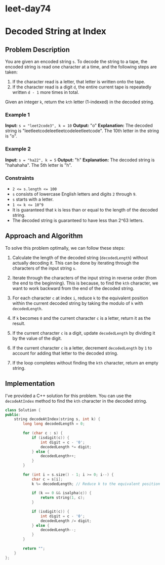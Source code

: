 # leet-day74

# Decoded String at Index

## Problem Description

You are given an encoded string `s`. To decode the string to a tape, the encoded string is read one character at a time, and the following steps are taken:

1. If the character read is a letter, that letter is written onto the tape.
2. If the character read is a digit `d`, the entire current tape is repeatedly written `d - 1` more times in total.

Given an integer `k`, return the `kth` letter (1-indexed) in the decoded string.

### Example 1

**Input:** `s = "leet2code3", k = 10`
**Output:** "o"
**Explanation:** The decoded string is "leetleetcodeleetleetcodeleetleetcode". The 10th letter in the string is "o".

### Example 2

**Input:** `s = "ha22", k = 5`
**Output:** "h"
**Explanation:** The decoded string is "hahahaha". The 5th letter is "h".

### Constraints

- `2 <= s.length <= 100`
- `s` consists of lowercase English letters and digits `2` through `9`.
- `s` starts with a letter.
- `1 <= k <= 10^9`
- It is guaranteed that `k` is less than or equal to the length of the decoded string.
- The decoded string is guaranteed to have less than 2^63 letters.

## Approach and Algorithm

To solve this problem optimally, we can follow these steps:

1. Calculate the length of the decoded string (`decodedLength`) without actually decoding it. This can be done by iterating through the characters of the input string `s`.
   
2. Iterate through the characters of the input string in reverse order (from the end to the beginning). This is because, to find the `kth` character, we want to work backward from the end of the decoded string.

3. For each character `c` at index `i`, reduce `k` to the equivalent position within the current decoded string by taking the modulo of `k` with `decodedLength`.

4. If `k` becomes `0` and the current character `c` is a letter, return it as the result.

5. If the current character `c` is a digit, update `decodedLength` by dividing it by the value of the digit.

6. If the current character `c` is a letter, decrement `decodedLength` by `1` to account for adding that letter to the decoded string.

7. If the loop completes without finding the `kth` character, return an empty string.

## Implementation

I've provided a C++ solution for this problem. You can use the `decodeAtIndex` method to find the `kth` character in the decoded string.

```cpp
class Solution {
public:
    string decodeAtIndex(string s, int k) {
        long long decodedLength = 0;
        
        for (char c : s) {
            if (isdigit(c)) {
                int digit = c - '0';
                decodedLength *= digit;
            } else {
                decodedLength++;
            }
        }
        
        for (int i = s.size() - 1; i >= 0; i--) {
            char c = s[i];
            k %= decodedLength; // Reduce k to the equivalent position within the current decoded string.
            
            if (k == 0 && isalpha(c)) {
                return string(1, c);
            }
            
            if (isdigit(c)) {
                int digit = c - '0';
                decodedLength /= digit;
            } else {
                decodedLength--;
            }
        }
        
        return "";
    }
};
```
